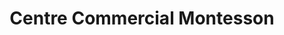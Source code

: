 ---
title: "Centre Commercial Montesson"
url: /montesson/centre-commercial-montesson/
shop: centre commercial
---